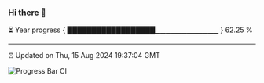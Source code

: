 ### Hi there 👋

⏳ Year progress { ██████████████████▁▁▁▁▁▁▁▁▁▁▁▁ } 62.25 %

---

⏰ Updated on Thu, 15 Aug 2024 19:37:04 GMT

![Progress Bar CI](https://github.com/IshwaranRudhara/GIT-ACTION/workflows/Progress%20Bar%20CI/badge.svg)
